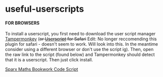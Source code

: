 # useful-userscripts
#### FOR BROWSERS
To install a userscript, you first need to download  the user script manager [Tampermonkey](https://www.tampermonkey.net/) (~~or [Userscript](https://apps.apple.com/gb/app/userscripts/id1463298887) for Safari~~ Edit: No longer reccomending this plugin for safari - doesn't seem to work. Will look into this. In the meantime consider using a different browser or don't use the script ig). 
Then, open the raw link to the script (found below) and Tampermonkey should detect that it is a userscript. Then just click install.

[Sparx Maths Bookwork Code Script](https://github.com/Duoquadragesimal/useful-userscripts/raw/main/scripts/sparx.user.js)
